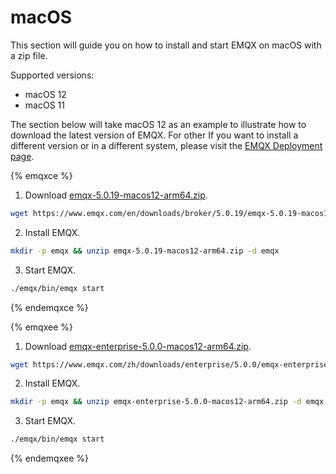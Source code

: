# macOS

This section will guide you on how to install and start EMQX on macOS with a zip file.

Supported versions:

- macOS 12
- macOS 11

The section below will take macOS 12 as an example to illustrate how to download the latest version of EMQX. For other If you want to install a different version or in a different system, please visit the [EMQX Deployment page](https://www.emqx.com/zh/try?product=enterprise). 

{% emqxce %}

1. Download [emqx-5.0.19-macos12-arm64.zip](https://www.emqx.com/en/downloads/broker/5.0.19/emqx-5.0.19-macos12-arm64.zip). 

```bash
wget https://www.emqx.com/en/downloads/broker/5.0.19/emqx-5.0.19-macos12-arm64.zip
```

2. Install EMQX.

```bash
mkdir -p emqx && unzip emqx-5.0.19-macos12-arm64.zip -d emqx
```

3. Start EMQX. 

```bash
./emqx/bin/emqx start
```


{% endemqxce %}

{% emqxee %}

1. Download [emqx-enterprise-5.0.0-macos12-arm64.zip](https://www.emqx.com/en/downloads/enterprise/5.0.0/emqx-enterprise-5.0.0-macos12-arm64.zip). 

```bash
wget https://www.emqx.com/zh/downloads/enterprise/5.0.0/emqx-enterprise-5.0.0-macos12-arm64.zip
```

2. Install EMQX.

```bash
mkdir -p emqx && unzip emqx-enterprise-5.0.0-macos12-arm64.zip -d emqx
```

3. Start EMQX. 

```bash
./emqx/bin/emqx start
```

{% endemqxee %}